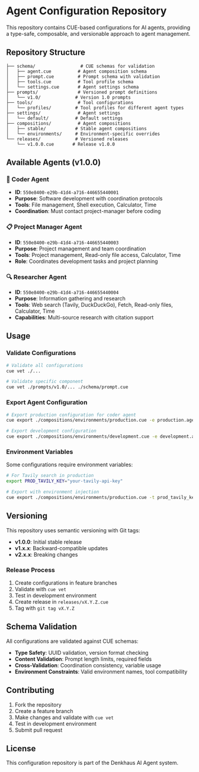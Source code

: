 # Agent Configuration Repository

This repository contains CUE-based configurations for AI agents, providing a type-safe, composable, and versionable approach to agent management.

## Repository Structure

```
├── schema/                 # CUE schemas for validation
│   ├── agent.cue          # Agent composition schema
│   ├── prompt.cue         # Prompt schema with validation
│   ├── tools.cue          # Tool profile schema
│   └── settings.cue       # Agent settings schema
├── prompts/               # Versioned prompt definitions
│   └── v1.0/             # Version 1.0 prompts
├── tools/                 # Tool configurations
│   └── profiles/         # Tool profiles for different agent types
├── settings/              # Agent settings
│   └── default/          # Default settings
├── compositions/          # Agent compositions
│   ├── stable/           # Stable agent compositions
│   └── environments/     # Environment-specific overrides
└── releases/             # Versioned releases
    └── v1.0.0.cue       # Release v1.0.0
```

## Available Agents (v1.0.0)

### 🔧 Coder Agent
- **ID**: `550e8400-e29b-41d4-a716-446655440001`
- **Purpose**: Software development with coordination protocols
- **Tools**: File management, Shell execution, Calculator, Time
- **Coordination**: Must contact project-manager before coding

### 📋 Project Manager Agent  
- **ID**: `550e8400-e29b-41d4-a716-446655440003`
- **Purpose**: Project management and team coordination
- **Tools**: Project management, Read-only file access, Calculator, Time
- **Role**: Coordinates development tasks and project planning

### 🔍 Researcher Agent
- **ID**: `550e8400-e29b-41d4-a716-446655440004`
- **Purpose**: Information gathering and research
- **Tools**: Web search (Tavily, DuckDuckGo), Fetch, Read-only files, Calculator, Time
- **Capabilities**: Multi-source research with citation support

## Usage

### Validate Configurations
```bash
# Validate all configurations
cue vet ./...

# Validate specific component
cue vet ./prompts/v1.0/... ./schema/prompt.cue
```

### Export Agent Configuration
```bash
# Export production configuration for coder agent
cue export ./compositions/environments/production.cue -e production.agents.coder

# Export development configuration
cue export ./compositions/environments/development.cue -e development.agents.researcher
```

### Environment Variables
Some configurations require environment variables:

```bash
# For Tavily search in production
export PROD_TAVILY_KEY="your-tavily-api-key"

# Export with environment injection
cue export ./compositions/environments/production.cue -t prod_tavily_key=$PROD_TAVILY_KEY
```

## Versioning

This repository uses semantic versioning with Git tags:

- **v1.0.0**: Initial stable release
- **v1.x.x**: Backward-compatible updates
- **v2.x.x**: Breaking changes

### Release Process
1. Create configurations in feature branches
2. Validate with `cue vet`
3. Test in development environment
4. Create release in `releases/vX.Y.Z.cue`
5. Tag with `git tag vX.Y.Z`

## Schema Validation

All configurations are validated against CUE schemas:

- **Type Safety**: UUID validation, version format checking
- **Content Validation**: Prompt length limits, required fields
- **Cross-Validation**: Coordination consistency, variable usage
- **Environment Constraints**: Valid environment names, tool compatibility

## Contributing

1. Fork the repository
2. Create a feature branch
3. Make changes and validate with `cue vet`
4. Test in development environment
5. Submit pull request

## License

This configuration repository is part of the Denkhaus AI Agent system.